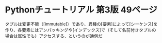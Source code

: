 # Pythonチュートリアル 第3版 49ページ
 タプルは変更不能（[immutable]）であり、異種の[要素]によって[シーケンス]を作り、各要素にはアンパッキングや[インデックス]で（そして名前付きタプルの場合は属性でも）アクセスする、というのが通例だ
